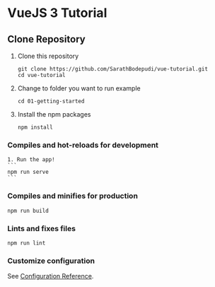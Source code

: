 # VueJS 3 Tutorial 

## Clone Repository
1. Clone this repository
	```
	git clone https://github.com/SarathBodepudi/vue-tutorial.git
	cd vue-tutorial
	```
1. Change to folder you want to run example
	```
	cd 01-getting-started
	```

1. Install the npm packages

   ```
   npm install
   ```	
   
### Compiles and hot-reloads for development
	1. Run the app!
	```
	npm run serve
	```

### Compiles and minifies for production
```
npm run build
```

### Lints and fixes files
```
npm run lint
```

### Customize configuration
See [Configuration Reference](https://cli.vuejs.org/config/).
